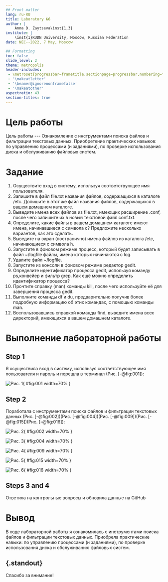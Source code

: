 ```yaml
---
## Front matter
lang: ru-RU
title: Laboratory №6
author: |
	Anna D. Zaytseva\inst{1,3}
institute: |
	\inst{1}RUDN University, Moscow, Russian Federation
date: NEC--2022, 7 May, Moscow

## Formatting
toc: false
slide_level: 2
theme: metropolis
header-includes: 
 - \metroset{progressbar=frametitle,sectionpage=progressbar,numbering=fraction}
 - '\makeatletter'
 - '\beamer@ignorenonframefalse'
 - '\makeatother'
aspectratio: 43
section-titles: true
---
```


# Цель работы

Цель работы --- Ознакомление с инструментами поиска файлов и фильтрации текстовых данных. Приобретение практических навыков: по управлению процессами (и заданиями), по проверке использования диска и обслуживанию файловых систем.

# Задание

1. Осуществите вход в систему, используя соответствующее имя пользователя.
2. Запишите в файл file.txt названия файлов, содержащихся в каталоге /etc. Допишите в этот же файл названия файлов, содержащихся в вашем домашнем каталоге.
3. Выведите имена всех файлов из file.txt, имеющих расширение .conf, после чего запишите их в новый текстовой файл conf.txt.
4. Определите, какие файлы в вашем домашнем каталоге имеют имена, начинавшиеся с символа c? Предложите несколько вариантов, как это сделать.
5. Выведите на экран (постранично) имена файлов из каталога /etc, начинающиеся с символа h.
6. Запустите в фоновом режиме процесс, который будет записывать в файл ~/logfile файлы, имена которых начинаются с log.
7. Удалите файл ~/logfile.
8. Запустите из консоли в фоновом режиме редактор gedit.
9. Определите идентификатор процесса gedit, используя команду ps,конвейер и фильтр grep. Как ещё можно определить идентификатор процесса?
10. Прочтите справку (man) команды kill, после чего используйте её для завершения процесса gedit.
11. Выполните команды df и du, предварительно получив более подробную информацию об этих командах, с помощью команды man.
12. Воспользовавшись справкой команды find, выведите имена всех директорий, имеющихся в вашем домашнем каталоге.

# Выполнение лабораторной работы

## Step 1

Я осуществила вход в систему, используя соответствующее имя пользователя и пароль и перешла в терминал (Рис. [-@fig:001]):

![Рис. 1](lab06_images/1.png){ #fig:001 width=70% }

## Step 2

Поработала с инструментами поиска файлов и фильтрации текстовых данных (Рис. [-@fig:002])(Рис. [-@fig:004])(Рис. [-@fig:009])(Рис. [-@fig:015])(Рис. [-@fig:016]):

![Рис. 2](lab06_images/2.png){ #fig:002 width=70% }

![Рис. 3](lab06_images/4.png){ #fig:004 width=70% }

![Рис. 4](lab06_images/9.png){ #fig:009 width=70% }

![Рис. 5](lab06_images/15.png){ #fig:015 width=70% }

![Рис. 6](lab06_images/16.png){ #fig:016 width=70% }

## Steps 3 and 4

Ответила на контрольные вопросы и обновила данные на GitHub

# Вывод

В ходе лабораторной работы я ознакомилась с инструментами поиска файлов и фильтрации текстовых данных. Приобрела практические навыки: по управлению процессами (и заданиями), по проверке использования диска и обслуживанию файловых систем.

## {.standout}

Спасибо за внимание!
